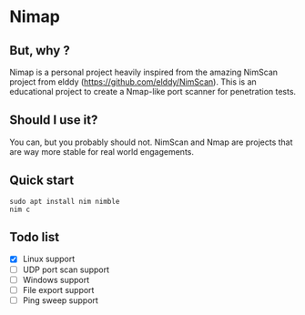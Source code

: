 # Nimap

## But, why ?
Nimap is a personal project heavily inspired from the amazing NimScan project from elddy (https://github.com/elddy/NimScan). This is an educational project to create a Nmap-like port scanner for penetration tests.

## Should I use it?
You can, but you probably should not. NimScan and Nmap are projects that are way more stable for real world engagements.

## Quick start

```
sudo apt install nim nimble
nim c
```

## Todo list
- [x] Linux support
- [ ] UDP port scan support
- [ ] Windows support  
- [ ] File export support
- [ ] Ping sweep support
